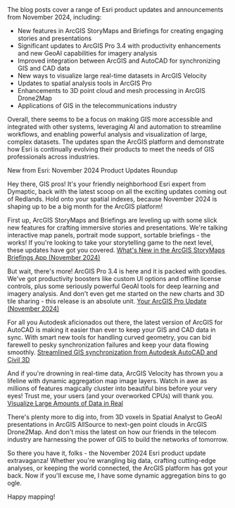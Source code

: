 <THINKING>
The blog posts cover a range of Esri product updates and announcements from November 2024, including:

- New features in ArcGIS StoryMaps and Briefings for creating engaging stories and presentations
- Significant updates to ArcGIS Pro 3.4 with productivity enhancements and new GeoAI capabilities for imagery analysis
- Improved integration between ArcGIS and AutoCAD for synchronizing GIS and CAD data
- New ways to visualize large real-time datasets in ArcGIS Velocity 
- Updates to spatial analysis tools in ArcGIS Pro
- Enhancements to 3D point cloud and mesh processing in ArcGIS Drone2Map
- Applications of GIS in the telecommunications industry

Overall, there seems to be a focus on making GIS more accessible and integrated with other systems, leveraging AI and automation to streamline workflows, and enabling powerful analysis and visualization of large, complex datasets. The updates span the ArcGIS platform and demonstrate how Esri is continually evolving their products to meet the needs of GIS professionals across industries.
</THINKING>

New from Esri: November 2024 Product Updates Roundup

Hey there, GIS pros! It's your friendly neighborhood Esri expert from Dymaptic, back with the latest scoop on all the exciting updates coming out of Redlands. Hold onto your spatial indexes, because November 2024 is shaping up to be a big month for the ArcGIS platform!

First up, ArcGIS StoryMaps and Briefings are leveling up with some slick new features for crafting immersive stories and presentations. We're talking interactive map panels, portrait mode support, sortable briefings - the works! If you're looking to take your storytelling game to the next level, these updates have got you covered. [What's New in the ArcGIS StoryMaps Briefings App (November 2024)](https://www.esri.com/arcgis-blog/products/story-maps/announcements/whats-new-in-the-arcgis-storymaps-briefings-app-november-2024/)

But wait, there's more! ArcGIS Pro 3.4 is here and it is packed with goodies. We've got productivity boosters like custom UI options and offline license controls, plus some seriously powerful GeoAI tools for deep learning and imagery analysis. And don't even get me started on the new charts and 3D tile sharing - this release is an absolute unit. [Your ArcGIS Pro Update (November 2024)](https://www.esri.com/arcgis-blog/products/arcgis-pro/announcements/your-arcgis-pro-update-november-2024/)

For all you Autodesk aficionados out there, the latest version of ArcGIS for AutoCAD is making it easier than ever to keep your GIS and CAD data in sync. With smart new tools for handling curved geometry, you can bid farewell to pesky synchronization failures and keep your data flowing smoothly. [Streamlined GIS synchronization from Autodesk AutoCAD and Civil 3D](https://www.esri.com/arcgis-blog/products/autocad/announcements/version-430-1-1-of-arcgis-for-autocad-enhances-synchronization-with-arcgis-online/)

And if you're drowning in real-time data, ArcGIS Velocity has thrown you a lifeline with dynamic aggregation map image layers. Watch in awe as millions of features magically cluster into beautiful bins before your very eyes! Trust me, your users (and your overworked CPUs) will thank you. [Visualize Large Amounts of Data in Real](https://www.esri.com/arcgis-blog/products/arcgis-velocity/real-time/visualize-large-amounts-of-data-with-arcgis-velocitys-dynamic-aggregation-map-image-layers/)

There's plenty more to dig into, from 3D voxels in Spatial Analyst to GeoAI presentations in ArcGIS AllSource to next-gen point clouds in ArcGIS Drone2Map. And don't miss the latest on how our friends in the telecom industry are harnessing the power of GIS to build the networks of tomorrow.

So there you have it, folks - the November 2024 Esri product update extravaganza! Whether you're wrangling big data, crafting cutting-edge analyses, or keeping the world connected, the ArcGIS platform has got your back. Now if you'll excuse me, I have some dynamic aggregation bins to go ogle.

Happy mapping!